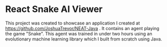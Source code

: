 # React Snake AI Viewer
This project was created to showcase an application I created at https://github.com/JoshuaTrevor/NEAT-Java . It contains an agent playing the game "Snake". This agent was trained in under two hours using an evolutionary machine learning library which I built from scratch using Java.